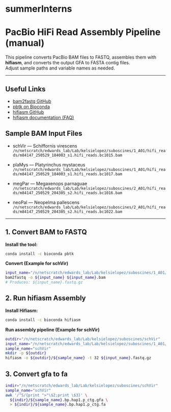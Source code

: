 # summerInterns

# PacBio HiFi Read Assembly Pipeline (manual)

This pipeline converts PacBio BAM files to FASTQ, assembles them with **hifiasm**, and converts the output GFA to FASTA contig files.  
Adjust sample paths and variable names as needed.

---

## Useful Links

- [bam2fastq GitHub](https://github.com/PacificBiosciences/bam2fastx)
- [pbtk on Bioconda](https://anaconda.org/bioconda/pbtk)
- [hifiasm GitHub](https://github.com/chhylp123/hifiasm)
- [hifiasm documentation (FAQ)](https://hifiasm.readthedocs.io/en/latest/faq.html#how-do-i-get-contigs-in-fasta)

## Sample BAM Input Files

- schVir — Schiffornis virescens  
  `/n/netscratch/edwards_lab/Lab/kelsielopez/suboscines/1_A01/hifi_reads/m84147_250529_184003_s1.hifi_reads.bc1015.bam`

- plaMys — Platyrinchus mystaceus  
  `/n/netscratch/edwards_lab/Lab/kelsielopez/suboscines/1_A01/hifi_reads/m84147_250529_184003_s1.hifi_reads.bc1017.bam`

- megPar — Megaxenops parnaguae  
  `/n/netscratch/edwards_lab/Lab/kelsielopez/suboscines/2_A01/hifi_reads/m84147_250529_204305_s2.hifi_reads.bc1016.bam`

- neoPal — Neopelma pallescens  
  `/n/netscratch/edwards_lab/Lab/kelsielopez/suboscines/2_A01/hifi_reads/m84147_250529_204305_s2.hifi_reads.bc1022.bam`


---

## 1. Convert BAM to FASTQ

**Install the tool:**

```bash
conda install -c bioconda pbtk
```

**Convert (Example for schVir)**
```bash
input_name="/n/netscratch/edwards_lab/Lab/kelsielopez/suboscines/1_A01/hifi_reads/m84147_250529_184003_s1.hifi_reads.bc1015"
bam2fastq -o ${input_name} ${input_name}.bam
# Produces: ${input_name}.fastq.gz
```


## 2. Run hifiasm Assembly

**Install Hifiasm:**
```bash
conda install -c bioconda hifiasm
```

**Run assembly pipeline (Example for schVir)**
```bash
outdir="/n/netscratch/edwards_lab/Lab/kelsielopez/suboscines/schVir"
input_name="/n/netscratch/edwards_lab/Lab/kelsielopez/suboscines/1_A01/hifi_reads/m84147_250529_184003_s1.hifi_reads.bc1015"
sample_name="schVir"
mkdir -p ${outdir}
hifiasm -o ${outdir}/${sample_name} -t 32 ${input_name}.fastq.gz
```

## 3. Convert gfa to fa
```bash
indir="/n/netscratch/edwards_lab/Lab/kelsielopez/suboscines/schVir"
sample_name="schVir"
awk '/^S/{print ">"\$2;print \$3}' \
  ${indir}/${sample_name}.bp.hap1.p_ctg.gfa \
  > ${indir}/${sample_name}.bp.hap1.p_ctg.fa
```






